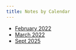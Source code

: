 ```yaml
---
title: Notes by Calendar
---
```




- [February 2022](1A-0222.md)
- [March 2022](1A-0322.md)
- [Sept 2025](1A-0825.md)